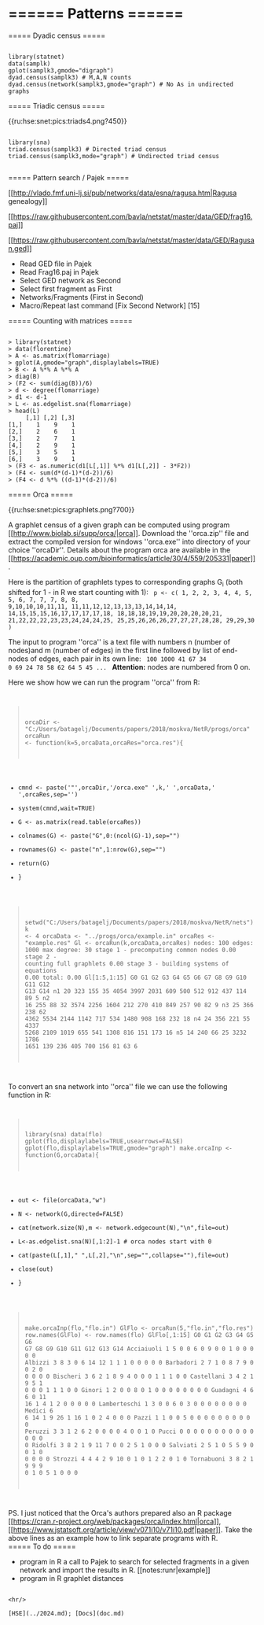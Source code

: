 # ====== Patterns ======


===== Dyadic census =====

<code>
library(statnet)
data(samplk)
gplot(samplk3,gmode="digraph")
dyad.census(samplk3) # M,A,N counts
dyad.census(network(samplk3,gmode="graph") # No As in undirected graphs
</code>


===== Triadic census =====

{{ru:hse:snet:pics:triads4.png?450}}

<code>
library(sna)
triad.census(samplk3) # Directed triad census
triad.census(samplk3,mode="graph") # Undirected triad census

</code>

===== Pattern search / Pajek =====

[[http://vlado.fmf.uni-lj.si/pub/networks/data/esna/ragusa.htm|Ragusa genealogy]]

[[https://raw.githubusercontent.com/bavla/netstat/master/data/GED/frag16.paj]]

[[https://raw.githubusercontent.com/bavla/netstat/master/data/GED/Ragusan.ged]]

  * Read GED file in Pajek
  * Read Frag16.paj in Pajek
  * Select GED network as Second
  * Select first fragment as First
  * Networks/Fragments (First in Second)
  * Macro/Repeat last command [Fix Second Network] [15]

===== Counting with matrices =====

<code>
> library(statnet)
> data(florentine)
> A <- as.matrix(flomarriage)
> gplot(A,gmode="graph",displaylabels=TRUE)
> B <- A %*% A %*% A
> diag(B)
> (F2 <- sum(diag(B))/6)
> d <- degree(flomarriage)
> d1 <- d-1
> L <- as.edgelist.sna(flomarriage)
> head(L)
     [,1] [,2] [,3]
[1,]    1    9    1
[2,]    2    6    1
[3,]    2    7    1
[4,]    2    9    1
[5,]    3    5    1
[6,]    3    9    1
> (F3 <- as.numeric(d1[L[,1]] %*% d1[L[,2]] - 3*F2))
> (F4 <- sum(d*(d-1)*(d-2))/6)
> (F4 <- d %*% ((d-1)*(d-2))/6)
</code>


===== Orca =====

{{ru:hse:snet:pics:graphlets.png?700}}

A graphlet census of a given graph can be computed using program [[http://www.biolab.si/supp/orca/|orca]]. Download the ''orca.zip'' file and extract the compiled version for windows ''orca.exe'' into directory of your choice ''orcaDir''. Details about the program orca are available in the  [[https://academic.oup.com/bioinformatics/article/30/4/559/205331|paper]].

Here is the partition of graphlets types to corresponding graphs G<sub>i</sub> (both shifted for 1 - in R we start counting with 1):
<code>
p <- c(
 1, 2, 2, 3, 4, 4, 5, 5, 6, 7,  7, 7, 8, 8, 9,10,10,10,11,11, 
11,11,12,12,13,13,13,14,14,14, 14,15,15,15,16,17,17,17,17,18,
18,18,18,19,19,20,20,20,20,21, 21,22,22,22,23,23,24,24,24,25,
25,25,26,26,26,27,27,27,28,28, 29,29,30 )
</code>

The input to program ''orca'' is a text file with numbers n (number of nodes)and m (number of edges) in the first line followed by
list of end-nodes of edges, each pair in its own line:
<code>
100 1000
41 67
34 0
69 24
78 58
62 64
5 45
...
</code> 
**Attention:** nodes are numbered from 0 on.


 
Here we show how we can run the program ''orca'' from R:
<code>
> orcaDir <- "C:/Users/batagelj/Documents/papers/2018/moskva/NetR/progs/orca"
> orcaRun <- function(k=5,orcaData,orcaRes="orca.res"){
+   cmnd <- paste('"',orcaDir,'/orca.exe" ',k,' ',orcaData,' ',orcaRes,sep='')
+   system(cmnd,wait=TRUE)
+   G <- as.matrix(read.table(orcaRes))
+   colnames(G) <- paste("G",0:(ncol(G)-1),sep="")
+   rownames(G) <- paste("n",1:nrow(G),sep="")
+   return(G)
+ }
> setwd("C:/Users/batagelj/Documents/papers/2018/moskva/NetR/nets")
> k <- 4
> orcaData <- "../progs/orca/example.in"
> orcaRes <- "example.res"
> Gl <- orcaRun(k,orcaData,orcaRes)
nodes: 100
edges: 1000
max degree: 30
stage 1 - precomputing common nodes
0.00
stage 2 - counting full graphlets
0.00
stage 3 - building systems of equations
0.00
total: 0.00
> Gl[1:5,1:15]
   G0  G1  G2 G3   G4   G5   G6   G7  G8  G9  G10 G11 G12 G13 G14
n1 20 323 155 35 4054 3997 2031  609 500 512  912 437 114  89   5
n2 16 255  88 32 3574 2256 1604  212 270 410  849 257  90  82   9
n3 25 366 238 62 4362 5534 2144 1142 717 534 1480 908 168 232  18
n4 24 356 221 55 4337 5268 2109 1019 655 541 1308 816 151 173  16
n5 14 240  66 25 3232 1786 1651  139 236 405  700 156  81  63   6
</code>

To convert an sna network into ''orca'' file we can use the following function in R:
<code>
> library(sna)
> data(flo)
> gplot(flo,displaylabels=TRUE,usearrows=FALSE)
> gplot(flo,displaylabels=TRUE,gmode="graph")
> make.orcaInp <- function(G,orcaData){
+   out <- file(orcaData,"w")
+   N <- network(G,directed=FALSE)
+   cat(network.size(N),m <- network.edgecount(N),"\n",file=out)
+   L<-as.edgelist.sna(N)[,1:2]-1 # orca nodes start with 0
+   cat(paste(L[,1]," ",L[,2],"\n",sep="",collapse=""),file=out)
+   close(out)
+ }
> make.orcaInp(flo,"flo.in")
> GlFlo <- orcaRun(5,"flo.in","flo.res")
> row.names(GlFlo) <- row.names(flo)
> GlFlo[,1:15]
             G0 G1 G2 G3 G4 G5 G6 G7 G8 G9 G10 G11 G12 G13 G14
Acciaiuoli    1  5  0  0  6  0  9  0  0  1   0   0   0   0   0
Albizzi       3  8  3  0  6 14 12  1  1  1   0   0   0   0   0
Barbadori     2  7  1  0  8  7  9  0  0  2   0   0   0   0   0
Bischeri      3  6  2  1  8  9  4  0  0  0   1   1   1   0   0
Castellani    3  4  2  1  9  5  1  0  0  0   1   1   1   0   0
Ginori        1  2  0  0  8  0  1  0  0  0   0   0   0   0   0
Guadagni      4  6  6  0 11 16  1  4  1  2   0   0   0   0   0
Lamberteschi  1  3  0  0  6  0  3  0  0  0   0   0   0   0   0
Medici        6  6 14  1  9 26  1 16  1  0   2   4   0   0   0
Pazzi         1  1  0  0  5  0  0  0  0  0   0   0   0   0   0
Peruzzi       3  3  1  2  6  2  0  0  0  0   4   0   0   1   0
Pucci         0  0  0  0  0  0  0  0  0  0   0   0   0   0   0
Ridolfi       3  8  2  1  9 11  7  0  0  2   5   1   0   0   0
Salviati      2  5  1  0  5  5  9  0  0  1   0   0   0   0   0
Strozzi       4  4  4  2  9 10  0  1  0  1   2   2   0   1   0
Tornabuoni    3  8  2  1  9  9  9  0  1  0   5   1   0   0   0
</code>

PS. I just noticed that the Orca's authors prepared also an R package [[https://cran.r-project.org/web/packages/orca/index.html|orca]], [[https://www.jstatsoft.org/article/view/v071i10/v71i10.pdf|paper]]. Take the above lines as an example how to link separate programs with R.  
===== To do =====

  * program in R a call to Pajek to search for selected fragments in a given network and import the results in R. [[notes:runr|example]]
  * program in R graphlet distances

```

<hr/>

[HSE](../2024.md); [Docs](doc.md)





